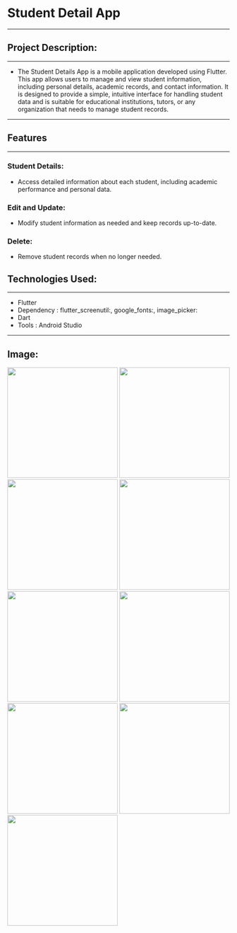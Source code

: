# Student Detail App
<hr>

## Project Description:
<hr>

* The Student Details App is a mobile application developed using Flutter. This app allows users to manage and view student information, including personal details, academic records, and contact information. It is designed to provide a simple, intuitive interface for handling student data and is suitable for educational institutions, tutors, or any organization that needs to manage student records.

<hr>

## Features
<hr>

### Student Details:
* Access detailed information about each student, including academic performance and personal data.
### Edit and Update:
* Modify student information as needed and keep records up-to-date.
### Delete:
* Remove student records when no longer needed.


## Technologies Used:
<hr>

* Flutter
* Dependency : flutter_screenutil:, google_fonts:, image_picker:
* Dart
* Tools : Android Studio
<hr>

## Image:

<img src="https://github.com/user-attachments/assets/9314c459-b5d3-40f2-941c-20b2dec198e3" width=250px>
<img src="https://github.com/user-attachments/assets/8722584c-d6a6-4377-b15c-630ccb55b3ff" width=250px>
<img src="https://github.com/user-attachments/assets/0267b8fa-c8e1-456e-93fc-5e782a2a394c" width=250px>
<img src="https://github.com/user-attachments/assets/a0081a46-f03c-456a-b4db-3a83f2f69579" width=250px>
<img src="https://github.com/user-attachments/assets/cf995697-baba-4941-a6b4-2aa7bcf41b8a" width=250px>
<img src="https://github.com/user-attachments/assets/496afeb1-e9ce-4db6-87fe-bc43cbdb2647" width=250px>
<img src="https://github.com/user-attachments/assets/359dd93f-4fd9-407e-b713-c877ef184bea" width=250px>
<img src="https://github.com/user-attachments/assets/22c971cd-e16d-4748-8c70-5decf14a4355" width=250px>
<img src="https://github.com/user-attachments/assets/da7d0d09-6dff-4a65-bcf7-50dbe09e914f" width=250px>
